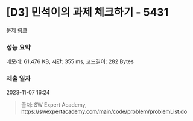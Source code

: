 # [D3] 민석이의 과제 체크하기 - 5431 

[문제 링크](https://swexpertacademy.com/main/code/problem/problemDetail.do?contestProbId=AWVl3rWKDBYDFAXm) 

### 성능 요약

메모리: 61,476 KB, 시간: 355 ms, 코드길이: 282 Bytes

### 제출 일자

2023-11-07 16:24



> 출처: SW Expert Academy, https://swexpertacademy.com/main/code/problem/problemList.do